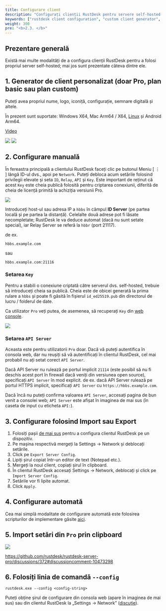 ```yaml
---
title: Configurare client
description: "Configurați clienții RustDesk pentru servere self-hosted. Funcții: generator personalizat de client (Pro) pentru aplicații branduite cu logo-ul dvs., configurare manuală, import/export setări și strategii de implementare enterprise."
keywords: ["rustdesk client configuration", "custom client generator", "rustdesk branded client", "rustdesk white label", "rustdesk enterprise deployment", "rustdesk client setup", "custom rustdesk app", "rustdesk pro client", "rustdesk configuration management", "rustdesk corporate branding"]
weight: 300
pre: "<b>2.3. </b>"
---
```


## Prezentare generală

Există mai multe modalități de a configura clienții RustDesk pentru a folosi propriul server self-hosted; mai jos sunt prezentate câteva dintre ele.

## 1. Generator de client personalizat (doar Pro, plan basic sau plan custom)

Puteți avea propriul nume, logo, iconiță, configurație, semnare digitală și altele.

În prezent sunt suportate: Windows X64, Mac Arm64 / X64, [Linux](https://twitter.com/rustdesk/status/1788905463678951787) și Android Arm64.

[Video](https://twitter.com/rustdesk/status/1769171628426944539)

![](/docs/en/self-host/client-configuration/images/custom-client-qs.png)
![](/docs/en/self-host/client-configuration/images/web_console_custom_client_config.jpeg)

## 2. Configurare manuală

În fereastra principală a clientului RustDesk faceți clic pe butonul Meniu [ &#8942; ] lângă ID-ul dvs., apoi pe `Network`. Puteți debloca acum setările folosind privilegii elevate și seta `ID`, `Relay`, `API` și `Key`. Este important de reținut că acest `Key` este cheia publică folosită pentru criptarea conexiunii, diferită de cheia de licență primită la achiziția versiunii Pro.

![](/docs/en/self-host/client-configuration/images/network-config.png)

Introduceți host-ul sau adresa IP a `hbbs` în câmpul **ID Server** (pe partea locală și pe partea la distanță). Celelalte două adrese pot fi lăsate necompletate; RustDesk le va deduce automat (dacă nu sunt setate special), iar Relay Server se referă la `hbbr` (port 21117).

de ex.

```nolang
hbbs.example.com
```

sau

```nolang
hbbs.example.com:21116
```

### Setarea `Key`

Pentru a stabili o conexiune criptată către serverul dvs. self-hosted, trebuie să introduceți cheia sa publică. Cheia este de obicei generată la prima rulare a `hbbs` și poate fi găsită în fișierul `id_ed25519.pub` din directorul de lucru / folderul de date.

Ca utilizator `Pro` veți putea, de asemenea, să recuperați `Key` din [web console](https://rustdesk.com/docs/en/self-host/rustdesk-server-pro/console/).

![](/docs/en/self-host/rustdesk-server-pro/console/images/console-home.png?v2)

### Setarea `API Server`

Aceasta este pentru utilizatorii `Pro` doar. Dacă vă puteți autentifica în consola web, dar nu reușiți să vă autentificați în clientul RustDesk, cel mai probabil nu ați setat corect `API Server`.

Dacă API Server nu rulează pe portul implicit `21114` (este posibil să nu fi deschis acest port în firewall dacă veniți din versiunea open source), specificați `API Server` în mod explicit.
de ex. dacă API Server rulează pe portul HTTPS implicit, specificați `API Server` cu `https://hbbs.example.com`.

Dacă încă nu puteți confirma valoarea `API Server`, accesați pagina de bun venit a consolei web; `API Server` este afișat în imaginea de mai sus (în caseta de input cu eticheta `API:`).

## 3. Configurare folosind Import sau Export

1. Folosiți pașii [de mai sus](https://rustdesk.com/docs/en/self-host/client-configuration/#manual-config) pentru a configura clientul RustDesk pe un dispozitiv.
2. Pe mașina respectivă mergeți la Settings → Network și deblocați setările.
3. Click pe `Export Server Config`.
4. Lipiți șirul copiat într-un editor de text (Notepad etc.).
5. Mergeți la noul client, copiați șirul în clipboard.
6. În clientul RustDesk accesați Settings → Network, deblocați și click pe `Import Server Config`.
7. Setările vor fi lipite automat.
8. Click `Apply`.

## 4. Configurare automată

Cea mai simplă modalitate de configurare automată este folosirea scripturilor de implementare găsite [aici](https://rustdesk.com/docs/en/self-host/client-deployment/).

## 5. Import setări din `Pro` prin clipboard

![](/docs/en/self-host/rustdesk-server-pro/console/images/console-home.png?v2)

https://github.com/rustdesk/rustdesk-server-pro/discussions/372#discussioncomment-10473298

## 6. Folosiți linia de comandă `--config`
`rustdesk.exe --config <config-string>`

Puteți obține șirul de configurare din consola web (apare în imaginea de mai sus) sau din clientul RustDesk la „Settings → Network” ([discuție](https://github.com/rustdesk/rustdesk/discussions/7118)).